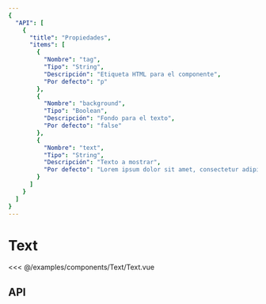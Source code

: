 ```yaml
---
{
  "API": [
    {
      "title": "Propiedades",
      "items": [
        {
          "Nombre": "tag",
          "Tipo": "String",
          "Descripción": "Etiqueta HTML para el componente",
          "Por defecto": "p"
        },
        {
          "Nombre": "background",
          "Tipo": "Boolean",
          "Descripción": "Fondo para el texto",
          "Por defecto": "false"
        },
        {
          "Nombre": "text",
          "Tipo": "String",
          "Descripción": "Texto a mostrar",
          "Por defecto": "Lorem ipsum dolor sit amet, consectetur adipiscing elit, sed do eiusmod tempor incididunt ut labore et dolore magna aliqua."
        }                
      ] 
    }
  ]
}
---
```


# Text

<Preview>
  <template slot="demo">
    <components-Text-Text />
  </template>
  
  <<< @/examples/components/Text/Text.vue
</Preview>

## API

<Api/>
  
  
